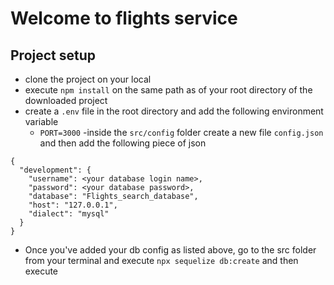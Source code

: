 # Welcome to flights service 

## Project setup
- clone the project on your local
- execute `npm install` on the same path as of your root directory of the downloaded project
- create a `.env` file in the root directory and add the following environment variable
  - `PORT=3000`
-inside the `src/config` folder create a new file `config.json` and then add the following piece of json

```
{
  "development": {
    "username": <your database login name>,
    "password": <your database password>,
    "database": "Flights_search_database",
    "host": "127.0.0.1",
    "dialect": "mysql"
  }
}
```

- Once you've added your db config as listed above, go to the src folder from your terminal and execute `npx sequelize db:create`
and then execute